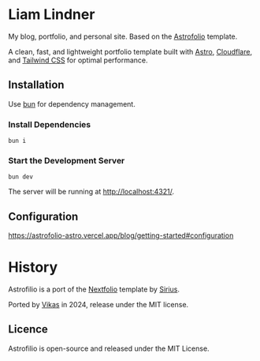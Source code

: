 # Liam Lindner

My blog, portfolio, and personal site. Based on the [Astrofolio](https://github.com/vikas5914/Astrofolio) template.

A clean, fast, and lightweight portfolio template built with [Astro](https://astro.build/), [Cloudflare](https://pages.cloudflare.com/), and [Tailwind CSS](https://tailwindcss.com/) for optimal performance.

## Installation

Use [bun](https://bun.sh) for dependency management.

### Install Dependencies

```
bun i
```

### Start the Development Server

```
bun dev
```

The server will be running at [http://localhost:4321/](http://localhost:4321/).

## Configuration

https://astrofolio-astro.vercel.app/blog/getting-started#configuration

# History

Astrofilio is a port of the [Nextfolio](https://github.com/1msirius/Nextfolio) template by [Sirius](https://www.imsirius.xyz/).

Ported by [Vikas](https://kapadiya.net/) in 2024, release under the MIT license.

## Licence

Astrofilio is open-source and released under the MIT License.
